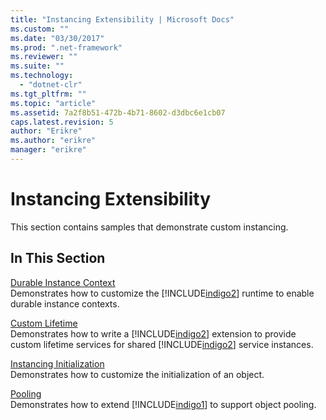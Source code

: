 ```yaml
---
title: "Instancing Extensibility | Microsoft Docs"
ms.custom: ""
ms.date: "03/30/2017"
ms.prod: ".net-framework"
ms.reviewer: ""
ms.suite: ""
ms.technology: 
  - "dotnet-clr"
ms.tgt_pltfrm: ""
ms.topic: "article"
ms.assetid: 7a2f8b51-472b-4b71-8602-d3dbc6e1cb07
caps.latest.revision: 5
author: "Erikre"
ms.author: "erikre"
manager: "erikre"
---
```

# Instancing Extensibility
This section contains samples that demonstrate custom instancing.  
  
## In This Section  
 [Durable Instance Context](../../../../docs/framework/wcf/samples/durable-instance-context.md)  
 Demonstrates how to customize the [!INCLUDE[indigo2](../../../../includes/indigo2-md.md)] runtime to enable durable instance contexts.  
  
 [Custom Lifetime](../../../../docs/framework/wcf/samples/custom-lifetime.md)  
 Demonstrates how to write a [!INCLUDE[indigo2](../../../../includes/indigo2-md.md)] extension to provide custom lifetime services for shared [!INCLUDE[indigo2](../../../../includes/indigo2-md.md)] service instances.  
  
 [Instancing Initialization](../../../../docs/framework/wcf/samples/instancing-initialization.md)  
 Demonstrates how to customize the initialization of an object.  
  
 [Pooling](../../../../docs/framework/wcf/samples/pooling.md)  
 Demonstrates how to extend [!INCLUDE[indigo1](../../../../includes/indigo1-md.md)] to support object pooling.